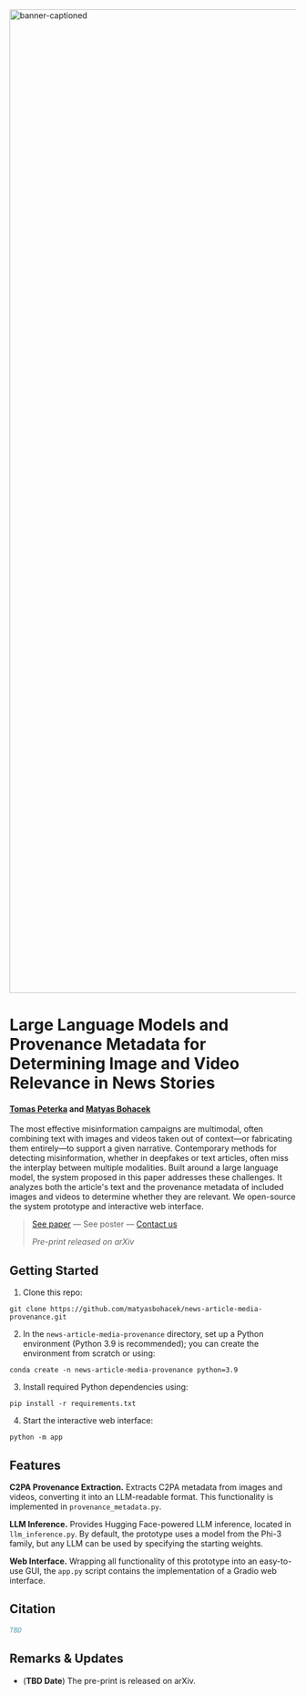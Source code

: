 <img width="1727" alt="banner-captioned" src="https://github.com/user-attachments/assets/b6d604c8-ba43-44d9-bb59-49f9a8376415" />

# Large Language Models and Provenance Metadata for Determining Image and Video Relevance in News Stories

#### [Tomas Peterka]() and [Matyas Bohacek](https://www.matyasbohacek.com)

The most effective misinformation campaigns are multimodal, often combining text with images and videos taken out of context—or fabricating them entirely—to support a given narrative. Contemporary methods for detecting misinformation, whether in deepfakes or text articles, often miss the interplay between multiple modalities. Built around a large language model, the system proposed in this paper addresses these challenges. It analyzes both the article's text and the provenance metadata of included images and videos to determine whether they are relevant. We open-source the system prototype and interactive web interface.

> [See paper]() — See poster — [Contact us](mailto:maty-at-stanford-dot-edu)
> 
> _Pre-print released on arXiv_

## Getting Started


1. Clone this repo:

```shell
git clone https://github.com/matyasbohacek/news-article-media-provenance.git
```

2. In the `news-article-media-provenance` directory, set up a Python environment (Python 3.9 is recommended); you can create the environment from scratch or using:

```shell
conda create -n news-article-media-provenance python=3.9
```

3. Install required Python dependencies using:

```shell
pip install -r requirements.txt
```

4. Start the interactive web interface:

```shell
python -m app
```

## Features

**C2PA Provenance Extraction.** Extracts C2PA metadata from images and videos, converting it into an LLM-readable format. This functionality is implemented in `provenance_metadata.py`.

**LLM Inference.**  Provides Hugging Face-powered LLM inference, located in `llm_inference.py`. By default, the prototype uses a model from the Phi-3 family, but any LLM can be used by specifying the starting weights.

**Web Interface.** Wrapping all functionality of this prototype into an easy-to-use GUI, the `app.py` script contains the implementation of a Gradio web interface.

## Citation

```bibtex
TBD
```

## Remarks & Updates

- (**TBD Date**) The pre-print is released on arXiv.
